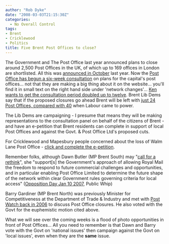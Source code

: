 ```yaml
---
author: "Rob Dyke"
date: "2008-03-03T21:15:30Z"
categories:
  - No Overall Control
tags:
- Brent
- Cricklewood
- Politics
title: Five Brent Post Offices to close?
---
```

<p class="news">
  The Government and The Post Office last year announced plans to close around 2,500 Post Offices in the UK, of which up to 169 offices in London are shortlisted. All this was <a href="http://news.bbc.co.uk/1/hi/uk/7023244.stm">announced in October</a> last year. Now the <a href="http://www.postoffice.co.uk/portal/po/content1?catId=19100175&#038;mediaId=57600693">Post Office has begun a six-week consultation</a> on plans for the capital's post offices... not that they are making a big thing about it on the website... you'll find it in small text on the right hand side under 'network changes'... <a href="http://news.bbc.co.uk/1/hi/uk/7252426.stm">Ken wants to get the consultation period doubled up to twelve</a>. Brent Lib Dems say that if the proposed closures go ahead Brent will be left with <a href="http://brentlibdems.org.uk/news/000436/post_office_announcement_another_kick_in_the_teeth_for_londoners__teather.html">just 24 Post Offices, compared with 40</a> when Labour came to power.
</p>

<p class="news">
  The Lib Dems are campaigning - I presume that means they will be making representations to the consultation panel on behalf of the citizens of Brent - and have an e-petition that Brent residents can complete in support of local Post Offices and against the Govt. &#038; Post Office Ltd's proposed cuts.
</p>

<p class="news">
  For Cricklewood and Mapesbury people concerned about the loss of Walm Lane Post Office - <a href="http://ourcampaign.org.uk/savewalmlanepostoffice">click and complete the e-petition</a>.
</p>

<p class="news">
  Remember folks, although Dawn Butler (MP Brent South) may "<a href="http://www.dawnbutlermp.com/?PageId=dc4146cb-6cd3-5584-9da8-1651ee7d8171">call for a rethink</a>", she "support[s] the Government's approach of allowing Royal Mail the freedom to respond to future commercial challenges and opportunities, and in particular enabling Post Office Limited to determine the future shape of the network within clear Government rules governing criteria for local access" (<a title="Public Whip Record of Vote" href="http://www.publicwhip.org.uk/division.php?date=2007-01-10&#038;number=23">Opposition Day Jan 10 2007</a>, Public Whip)
</p>

Barry Gardiner (MP Brent North) was previously Minister for Competitiveness at the Department of Trade &#038; Industry and met with [Post Watch back in 2006](http://www.postwatch.co.uk/index.php?option=com_content&#038;task=view&#038;id=378&#038;Itemid=43) to discuss Post Office closures. He also voted with the Govt for the euphemistic motion cited above.

What we will see over the coming weeks is a flood of photo opportunities in front of Post Offices... All you need to remember is that Dawn and Barry vote with the Govt on 'national issues' then campaign against the Govt on 'local issues', even when they are the **same** issue.
